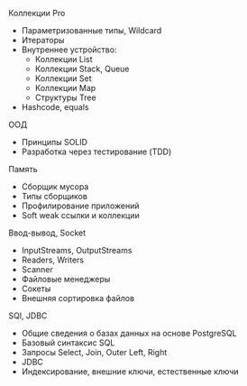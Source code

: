 
Коллекции Pro
- Параметризованные типы, Wildcard
- Итераторы
- Внутреннее устройство:
  - Коллекции List
  - Коллекции Stack, Queue
  - Коллекции Set
  - Коллекции Map
  - Структуры Tree
- Hashcode, equals

ООД
- Принципы SOLID
- Разработка через тестирование (TDD)

Память
- Cборщик мусора
- Типы сборщиков
- Профилирование приложений
- Soft weak ссылки и коллекции

Ввод-вывод, Socket
- InputStreams, OutputStreams
- Readers, Writers
- Scanner
- Файловые менеджеры
- Сокеты
- Внешняя сортировка файлов

SQl, JDBC
- Общие сведения о базах данных на основе PostgreSQL
- Базовый синтаксис SQL
- Запросы Select, Join, Outer Left, Right
- JDBC
- Индексирование, внешние ключи, естественные ключи